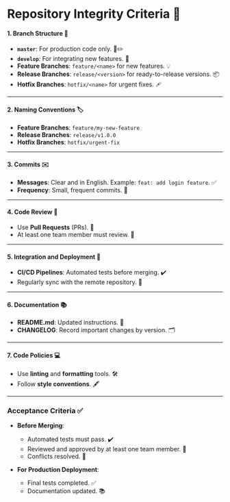
# **Repository Integrity Criteria** 🚀

#### **1. Branch Structure** 🌲

- **`master`**: For production code only. 🚫✏️
- **`develop`**: For integrating new features. 🌟
- **Feature Branches**: `feature/<name>` for new features. 💡
- **Release Branches**: `release/<version>` for ready-to-release versions. 📦
- **Hotfix Branches**: `hotfix/<name>` for urgent fixes. 🩹

---

#### **2. Naming Conventions** 🏷️

- **Feature Branches**: `feature/my-new-feature`
- **Release Branches**: `release/v1.0.0`
- **Hotfix Branches**: `hotfix/urgent-fix`

---

#### **3. Commits** ✉️

- **Messages**: Clear and in English. Example: `feat: add login feature`. ✅
- **Frequency**: Small, frequent commits. 🔄

---

#### **4. Code Review** 🧐

- Use **Pull Requests** (PRs). 📝
- At least one team member must review. 👥

---

#### **5. Integration and Deployment** 🔧

- **CI/CD Pipelines**: Automated tests before merging. ✔️
- Regularly sync with the remote repository. 🔄

---

#### **6. Documentation** 📚

- **README.md**: Updated instructions. 📖
- **CHANGELOG**: Record important changes by version. 🗂️

---

#### **7. Code Policies** 💻

- Use **linting** and **formatting** tools. 🛠️
- Follow **style conventions**. 🖋️

---

### **Acceptance Criteria** ✅

- **Before Merging**:
  - Automated tests must pass. ✔️
  - Reviewed and approved by at least one team member. 👥
  - Conflicts resolved. 🔄

- **For Production Deployment**:
  - Final tests completed. ✅
  - Documentation updated. 📚